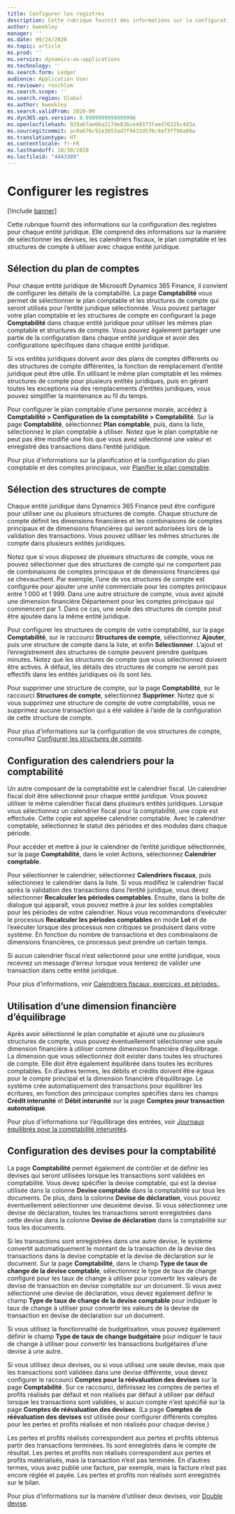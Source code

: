 ```yaml
---
title: Configurer les registres
description: Cette rubrique fournit des informations sur la configuration des registres pour chaque entité juridique. Elle comprend des informations sur la manière de sélectionner les devises, les calendriers fiscaux, le plan comptable et les structures de compte à utiliser avec chaque entité juridique.
author: kweekley
manager: ''
ms.date: 09/24/2020
ms.topic: article
ms.prod: ''
ms.service: dynamics-ax-applications
ms.technology: ''
ms.search.form: Ledger
audience: Application User
ms.reviewer: roschlom
ms.search.scope: ''
ms.search.region: Global
ms.author: kweekley
ms.search.validFrom: 2020-09
ms.dyn365.ops.version: 8.0999999999999996
ms.openlocfilehash: 929ab7ae66a217de836ce49373faed76325c4d3a
ms.sourcegitcommit: ac0a676c91e3053ad7f9432d576c9af3ff98a99a
ms.translationtype: HT
ms.contentlocale: fr-FR
ms.lasthandoff: 10/30/2020
ms.locfileid: "4443389"
---
```

# <a name="configure-ledgers"></a>Configurer les registres

[!include [banner](../includes/banner.md)]

Cette rubrique fournit des informations sur la configuration des registres pour chaque entité juridique. Elle comprend des informations sur la manière de sélectionner les devises, les calendriers fiscaux, le plan comptable et les structures de compte à utiliser avec chaque entité juridique.

## <a name="selecting-the-chart-of-accounts"></a>Sélection du plan de comptes

Pour chaque entité juridique de Microsoft Dynamics 365 Finance, il convient de configurer les détails de la comptabilité. La page **Comptabilité** vous permet de sélectionner le plan comptable et les structures de compte qui seront utilisés pour l’entité juridique sélectionnée. Vous pouvez partager votre plan comptable et les structures de compte en configurant la page **Comptabilité** dans chaque entité juridique pour utiliser les mêmes plan comptable et structures de compte. Vous pouvez également partager une partie de la configuration dans chaque entité juridique et avoir des configurations spécifiques dans chaque entité juridique.

Si vos entités juridiques doivent avoir des plans de comptes différents ou des structures de compte différentes, la fonction de remplacement d’entité juridique peut être utile. En utilisant le même plan comptable et les mêmes structures de compte pour plusieurs entités juridiques, puis en gérant toutes les exceptions via des remplacements d’entités juridiques, vous pouvez simplifier la maintenance au fil du temps.

Pour configurer le plan comptable d’une personne morale, accédez à **Comptabilité \> Configuration de la comptabilité \> Comptabilité**. Sur la page **Comptabilité**, sélectionnez **Plan comptable**, puis, dans la liste, sélectionnez le plan comptable à utiliser. Notez que le plan comptable ne peut pas être modifié une fois que vous avez sélectionné une valeur et enregistré des transactions dans l’entité juridique.

Pour plus d’informations sur la planification et la configuration du plan comptable et des comptes principaux, voir [Planifier le plan comptable](plan-chart-of-accounts.md).

## <a name="selecting-account-structures"></a>Sélection des structures de compte

Chaque entité juridique dans Dynamics 365 Finance peut être configuré pour utiliser une ou plusieurs structures de compte. Chaque structure de compte définit les dimensions financières et les combinaisons de comptes principaux et de dimensions financières qui seront autorisées lors de la validation des transactions. Vous pouvez utiliser les mêmes structures de compte dans plusieurs entités juridiques.

Notez que si vous disposez de plusieurs structures de compte, vous ne pouvez sélectionner que des structures de compte qui ne comportent pas de combinaisons de comptes principaux et de dimensions financières qui se chevauchent. Par exemple, l’une de vos structures de compte est configurée pour ajouter une unité commerciale pour les comptes principaux entre 1 000 et 1 999. Dans une autre structure de compte, vous avez ajouté une dimension financière Département pour les comptes principaux qui commencent par 1. Dans ce cas, une seule des structures de compte peut être ajoutée dans la même entité juridique.

Pour configurer les structures de compte de votre comptabilité, sur la page **Comptabilité**, sur le raccourci **Structures de compte**, sélectionnez **Ajouter**, puis une structure de compte dans la liste, et enfin **Sélectionner**. L’ajout et l’enregistrement des structures de compte peuvent prendre quelques minutes. Notez que les structures de compte que vous sélectionnez doivent être actives. À défaut, les détails des structures de compte ne seront pas effectifs dans les entités juridiques où ils sont liés.

Pour supprimer une structure de compte, sur la page **Comptabilité**, sur le raccourci **Structures de compte**, sélectionnez **Supprimer**. Notez que si vous supprimez une structure de compte de votre comptabilité, vous ne supprimez aucune transaction qui a été validée à l’aide de la configuration de cette structure de compte.

Pour plus d’informations sur la configuration de vos structures de compte, consultez [Configurer les structures de compte](configure-account-structures.md).

## <a name="configuring-calendars-for-the-ledger"></a>Configuration des calendriers pour la comptabilité

Un autre composant de la comptabilité est le calendrier fiscal. Un calendrier fiscal doit être sélectionné pour chaque entité juridique. Vous pouvez utiliser le même calendrier fiscal dans plusieurs entités juridiques. Lorsque vous sélectionnez un calendrier fiscal pour la comptabilité, une copie est effectuée. Cette copie est appelée calendrier comptable. Avec le calendrier comptable, sélectionnez le statut des périodes et des modules dans chaque période.

Pour accéder et mettre à jour le calendrier de l’entité juridique sélectionnée, sur la page **Comptabilité**, dans le volet Actions, sélectionnez **Calendrier comptable**.

Pour sélectionner le calendrier, sélectionnez **Calendriers fiscaux**, puis sélectionnez le calendrier dans la liste. Si vous modifiez le calendrier fiscal après la validation des transactions dans l’entité juridique, vous devez sélectionner **Recalculer les périodes comptables**. Ensuite, dans la boîte de dialogue qui apparaît, vous pouvez mettre à jour les soldes comptables pour les périodes de votre calendrier. Nous vous recommandons d’exécuter le processus **Recalculer les périodes comptables** en mode **Lot** et de l’exécuter lorsque des processus non critiques se produisent dans votre système. En fonction du nombre de transactions et des combinaisons de dimensions financières, ce processus peut prendre un certain temps.

Si aucun calendrier fiscal n’est sélectionné pour une entité juridique, vous recevrez un message d’erreur lorsque vous tenterez de valider une transaction dans cette entité juridique.

Pour plus d’informations, voir [Calendriers fiscaux, exercices, et périodes.](../budgeting/fiscal-calendars-fiscal-years-periods.md).

## <a name="using-a-balancing-financial-dimension"></a>Utilisation d’une dimension financière d’équilibrage

Après avoir sélectionné le plan comptable et ajouté une ou plusieurs structures de compte, vous pouvez éventuellement sélectionner une seule dimension financière à utiliser comme dimension financière d’équilibrage. La dimension que vous sélectionnez doit exister dans toutes les structures de compte. Elle doit être également équilibrée dans toutes les écritures comptables. En d’autres termes, les débits et crédits doivent être égaux pour le compte principal et la dimension financière d’équilibrage. Le système crée automatiquement des transactions pour équilibrer les écritures, en fonction des principaux comptes spécifiés dans les champs **Crédit interunité** et **Débit interunité** sur la page **Comptes pour transaction automatique**.

Pour plus d’informations sur l’équilibrage des entrées, voir [Journaux équilibrés pour la comptabilité interunités](example-balanced-journals-interunit-accounting.md).

## <a name="configuring-currencies-for-the-ledger"></a>Configuration des devises pour la comptabilité

La page **Comptabilité** permet également de contrôler et de définir les devises qui seront utilisées lorsque les transactions sont validées en comptabilité. Vous devez spécifier la devise comptable, qui est la devise utilisée dans la colonne **Devise comptable** dans la comptabilité sur tous les documents. De plus, dans la colonne **Devise de déclaration**, vous pouvez éventuellement sélectionner une deuxième devise. Si vous sélectionnez une devise de déclaration, toutes les transactions seront enregistrées dans cette devise dans la colonne **Devise de déclaration** dans la comptabilité sur tous les documents.

Si les transactions sont enregistrées dans une autre devise, le système convertit automatiquement le montant de la transaction de la devise des transactions dans la devise comptable et la devise de déclaration sur le document. Sur la page **Comptabilité**, dans le champ **Type de taux de change de la devise comptable**, sélectionnez le type de taux de change configuré pour les taux de change à utiliser pour convertir les valeurs de devise de transaction en devise comptable sur un document. Si vous avez sélectionné une devise de déclaration, vous devez également définir le champ **Type de taux de change de la devise comptable** pour indiquer le taux de change à utiliser pour convertir les valeurs de la devise de transaction en devise de déclaration sur un document.

Si vous utilisez la fonctionnalité de budgétisation, vous pouvez également définir le champ **Type de taux de change budgétaire** pour indiquer le taux de change à utiliser pour convertir les transactions budgétaires d’une devise à une autre.

Si vous utilisez deux devises, ou si vous utilisez une seule devise, mais que les transactions sont validées dans une devise différente, vous devez configurer le raccourci **Comptes pour la réévaluation des devises** sur la page **Comptabilité**. Sur ce raccourci, définissez les comptes de pertes et profits réalisés par défaut et non réalisés par défaut à utiliser par défaut lorsque les transactions sont validées, si aucun compte n’est spécifié sur la page **Comptes de réévaluation des devises**. (La page **Comptes de réévaluation des devises** est utilisée pour configurer différents comptes pour les pertes et profits réalisés et non réalisés pour chaque devise.)

Les pertes et profits réalisés correspondent aux pertes et profits obtenus partir des transactions terminées. Ils sont enregistrés dans le compte de résultat. Les pertes et profits non réalisés correspondent aux pertes et profits matérialisés, mais la transaction n’est pas terminée. En d’autres termes, vous avez publié une facture, par exemple, mais la facture n’est pas encore réglée et payée. Les pertes et profits non réalisés sont enregistrés sur le bilan.

Pour plus d’informations sur la manière d’utiliser deux devises, voir [Double devise](dual-currency.md).
